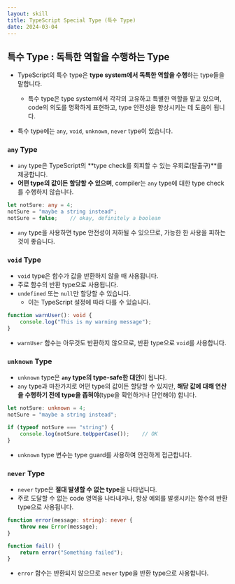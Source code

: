 ```yaml
---
layout: skill
title: TypeScript Special Type (특수 Type)
date: 2024-03-04
---
```





## 특수 Type : 독특한 역할을 수행하는 Type

- TypeScript의 특수 type은 **type system에서 독특한 역할을 수행**하는 type들을 말합니다.
    - 특수 type은 type system에서 각각의 고유하고 특별한 역할을 맡고 있으며, code의 의도를 명확하게 표현하고, type 안전성을 향상시키는 데 도움이 됩니다.

- 특수 type에는 `any`, `void`, `unknown`, `never` type이 있습니다.


### `any` Type

- `any` type은 TypeScript의 **type check를 회피할 수 있는 우회로(탈출구)**를 제공합니다.
- **어떤 type의 값이든 할당할 수 있으며**, compiler는 `any` type에 대한 type check를 수행하지 않습니다.

```typescript
let notSure: any = 4;
notSure = "maybe a string instead";
notSure = false;    // okay, definitely a boolean
```

- `any` type을 사용하면 type 안전성이 저하될 수 있으므로, 가능한 한 사용을 피하는 것이 좋습니다.


### `void` Type

- `void` type은 함수가 값을 반환하지 않을 때 사용됩니다.
- 주로 함수의 반환 type으로 사용됩니다.
- `undefined` 또는 `null`만 할당할 수 있습니다.
    - 이는 TypeScript 설정에 따라 다를 수 있습니다.

```typescript
function warnUser(): void {
    console.log("This is my warning message");
}
```

- `warnUser` 함수는 아무것도 반환하지 않으므로, 반환 type으로 `void`를 사용합니다.


### `unknown` Type

- `unknown` type은 **`any` type의 type-safe한 대안**이 됩니다.
- `any` type과 마찬가지로 어떤 type의 값이든 할당할 수 있지만, **해당 값에 대해 연산을 수행하기 전에 type을 좁혀야**(type을 확인하거나 단언해야) 합니다.

```typescript
let notSure: unknown = 4;
notSure = "maybe a string instead";

if (typeof notSure === "string") {
    console.log(notSure.toUpperCase());    // OK
}
```

- `unknown` type 변수는 type guard를 사용하여 안전하게 접근합니다.


### `never` Type

- `never` type은 **절대 발생할 수 없는 type**을 나타냅니다.
- 주로 도달할 수 없는 code 영역을 나타내거나, 항상 예외를 발생시키는 함수의 반환 type으로 사용됩니다.

```typescript
function error(message: string): never {
    throw new Error(message);
}

function fail() {
    return error("Something failed");
}
```

- `error` 함수는 반환되지 않으므로 `never` type을 반환 type으로 사용합니다.
